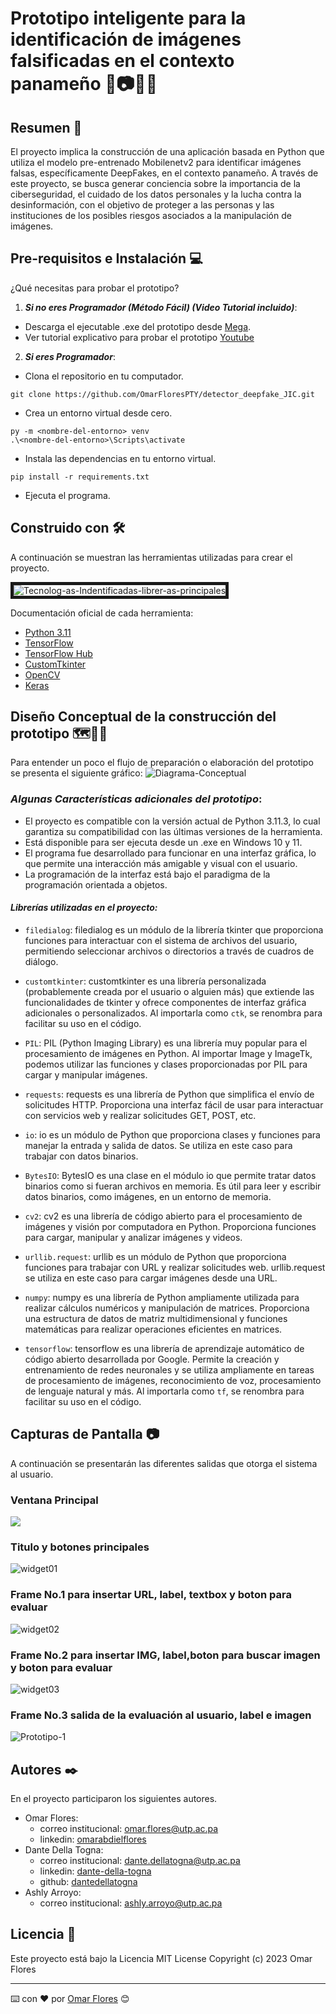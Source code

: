 # Prototipo inteligente para la identificación de imágenes falsificadas en el contexto panameño 🥸📷🚫🐍

## **Resumen** 📖
 El proyecto implica la construcción de una aplicación basada en Python que utiliza el modelo pre-entrenado Mobilenetv2 para identificar imágenes falsas, específicamente DeepFakes, en el contexto panameño. A través de este proyecto, se busca generar conciencia sobre la importancia de la ciberseguridad, el cuidado de los datos personales y la lucha contra la desinformación, con el objetivo de proteger a las personas y las instituciones de los posibles riesgos asociados a la manipulación de imágenes.

## **Pre-requisitos e Instalación** 💻
¿Qué necesitas para probar el prototipo?
1. **_Si no eres Programador (Método Fácil) (Video Tutorial incluido)_**:
* Descarga el ejecutable .exe del prototipo desde [Mega](https://mega.nz/file/dL8AnIZK#UgkYFeWFhivBebtw2MRT1XFQE1hYRze_yH9BHjnq5sc).
* Ver tutorial explicativo para probar el prototipo [Youtube](https://youtu.be/Cu3Os2RIxmU)
2. **_Si eres Programador_**:
* Clona el repositorio en tu computador.
```
git clone https://github.com/OmarFloresPTY/detector_deepfake_JIC.git
```
* Crea un entorno virtual desde cero.
```
py -m <nombre-del-entorno> venv
.\<nombre-del-entorno>\Scripts\activate
```
* Instala las dependencias en tu entorno virtual.
```
pip install -r requirements.txt
```
* Ejecuta el programa.

## **Construido con 🛠️**
A continuación se muestran las herramientas utilizadas para crear el proyecto.

<img src="https://i.ibb.co/1s0XknW/Tecnolog-as-Indentificadas-librer-as-principales.png" alt="Tecnolog-as-Indentificadas-librer-as-principales" border="5" />

Documentación oficial de cada herramienta:
* [Python 3.11](https://www.python.org/)
* [TensorFlow](https://www.tensorflow.org/)
* [TensorFlow Hub](https://www.tensorflow.org/hub?hl=es-419)
* [CustomTkinter](https://customtkinter.tomschimansky.com)
* [OpenCV](https://opencv.org/)
* [Keras](https://keras.io/)

## **Diseño Conceptual de la construcción del prototipo** 🗺️🧑‍💻
Para entender un poco el flujo de preparación o elaboración del prototipo se presenta el siguiente gráfico:
<img src="https://i.ibb.co/4f7C5n6/Diagrama-Conceptual.png" alt="Diagrama-Conceptual" border="0" />

### *_Algunas Características adicionales del prototipo_*:
* El proyecto es compatible con la versión actual de Python 3.11.3, lo cual garantiza su compatibilidad con las últimas versiones de la herramienta.
* Está disponible para ser ejecuta desde un .exe en Windows 10 y 11.
* El programa fue desarrollado para funcionar en una interfaz gráfica, lo que permite una interacción más amigable y visual con el usuario.
* La programación de la interfaz está bajo el paradigma de la programación orientada a objetos.
#### *Librerías utilizadas en el proyecto:*

- `filedialog`: filedialog es un módulo de la librería tkinter que proporciona funciones para interactuar con el sistema de archivos del usuario, permitiendo seleccionar archivos o directorios a través de cuadros de diálogo.
- `customtkinter`: customtkinter es una librería personalizada (probablemente creada por el usuario o alguien más) que extiende las funcionalidades de tkinter y ofrece componentes de interfaz gráfica adicionales o personalizados. Al importarla como `ctk`, se renombra para facilitar su uso en el código.

- `PIL`: PIL (Python Imaging Library) es una librería muy popular para el procesamiento de imágenes en Python. Al importar Image y ImageTk, podemos utilizar las funciones y clases proporcionadas por PIL para cargar y manipular imágenes.

- `requests`: requests es una librería de Python que simplifica el envío de solicitudes HTTP. Proporciona una interfaz fácil de usar para interactuar con servicios web y realizar solicitudes GET, POST, etc.

- `io`: io es un módulo de Python que proporciona clases y funciones para manejar la entrada y salida de datos. Se utiliza en este caso para trabajar con datos binarios.

- `BytesIO`: BytesIO es una clase en el módulo io que permite tratar datos binarios como si fueran archivos en memoria. Es útil para leer y escribir datos binarios, como imágenes, en un entorno de memoria.

- `cv2`: cv2 es una librería de código abierto para el procesamiento de imágenes y visión por computadora en Python. Proporciona funciones para cargar, manipular y analizar imágenes y videos.

- `urllib.request`: urllib es un módulo de Python que proporciona funciones para trabajar con URL y realizar solicitudes web. urllib.request se utiliza en este caso para cargar imágenes desde una URL.

- `numpy`: numpy es una librería de Python ampliamente utilizada para realizar cálculos numéricos y manipulación de matrices. Proporciona una estructura de datos de matriz multidimensional y funciones matemáticas para realizar operaciones eficientes en matrices.

- `tensorflow`: tensorflow es una librería de aprendizaje automático de código abierto desarrollada por Google. Permite la creación y entrenamiento de redes neuronales y se utiliza ampliamente en tareas de procesamiento de imágenes, reconocimiento de voz, procesamiento de lenguaje natural y más. Al importarla como `tf`, se renombra para facilitar su uso en el código.

## **Capturas de Pantalla** 📷
A continuación se presentarán las diferentes salidas que otorga el sistema al usuario.

### **Ventana Principal**
<img src="https://i.ibb.co/N9xs2v6/Prototipo-2.png" border="0" />

### **Titulo y botones principales**
<img src="https://i.ibb.co/5M0SrVV/widget01.png" alt="widget01" border="0" />

### **Frame No.1 para insertar URL, label, textbox y boton para evaluar**
<img src="https://i.ibb.co/KrsgFzx/widget02.png" alt="widget02" border="0" />

### **Frame No.2 para insertar IMG, label,boton para buscar imagen y boton para evaluar**
<img src="https://i.ibb.co/cDqgwy5/widget03.png" alt="widget03" border="0" />

### **Frame No.3 salida de la evaluación al usuario, label e imagen**
<img src="https://i.ibb.co/VBqd8qw/Prototipo-1.png" alt="Prototipo-1" border="0" />

## Autores ✒️
En el proyecto participaron los siguientes autores.
* Omar Flores:
    * correo institucional: [omar.flores@utp.ac.pa](omar.flores@utp.ac.pa)
    * linkedin: [omarabdielflores](https://www.linkedin.com/in/omarabdielflores/)
* Dante Della Togna:
    * correo institucional: [dante.dellatogna@utp.ac.pa](dante.dellatogna@utp.ac.pa)
    * linkedin: [dante-della-togna](https://www.linkedin.com/in/dante-della-togna-31201b1b5/)
    * github: [dantedellatogna](https://github.com/dantedellatogna)
* Ashly Arroyo:
    * correo institucional: [ashly.arroyo@utp.ac.pa](ashly.arroyo@utp.ac.pa)

## Licencia 📎
Este proyecto está bajo la Licencia MIT License Copyright (c) 2023 Omar Flores

---
⌨️ con ❤️ por [Omar Flores](https://github.com/OmarFloresPTY) 😊
